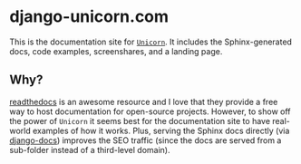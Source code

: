 # django-unicorn.com

This is the documentation site for [`Unicorn`](https://www.django-unicorn.com/). It includes the Sphinx-generated docs, code examples, screenshares, and a landing page.

## Why?

[readthedocs](https://readthedocs.org/) is an awesome resource and I love that they provide a free way to host documentation for open-source projects. However, to show off the power of `Unicorn` it seems best for the documentation site to have real-world examples of how it works. Plus, serving the Sphinx docs directly (via [django-docs](https://django-docs.readthedocs.io/)) improves the SEO traffic (since the docs are served from a sub-folder instead of a third-level domain).
